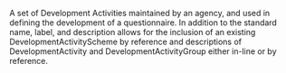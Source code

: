 A set of Development Activities maintained by an agency, and used in defining the development of a questionnaire. In addition to the standard name, label, and description allows for the inclusion of an existing DevelopmentActivityScheme by reference and descriptions of DevelopmentActivity and DevelopmentActivityGroup either in-line or by reference.